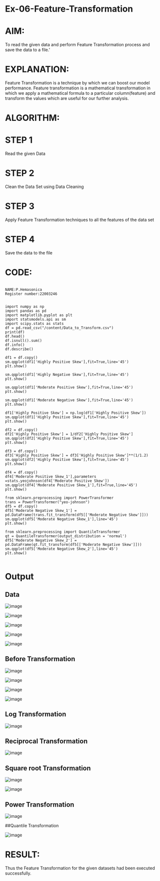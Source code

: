 # Ex-06-Feature-Transformation
# AIM:

To read the given data and perform Feature Transformation process and save the data to a file.'

# EXPLANATION:

Feature Transformation is a technique by which we can boost our model performance. Feature transformation is a mathematical transformation in which we apply a mathematical formula to a particular column(feature) and transform the values which are useful for our further analysis.

# ALGORITHM:
# STEP 1

Read the given Data

# STEP 2

Clean the Data Set using Data Cleaning 

# STEP 3

Apply Feature Transformation techniques to all the features of the data set

# STEP 4

Save the data to the file

# CODE:

```

NAME:P.Hemasonica
Register number:22003246


import numpy as np
import pandas as pd
import matplotlib.pyplot as plt
import statsmodels.api as sm
import scipy.stats as stats
df = pd.read_csv("/content/Data_to_Transform.csv")
print(df)
df.head()
df.isnull().sum()
df.info()
df.describe()

df1 = df.copy()
sm.qqplot(df1['Highly Positive Skew'],fit=True,line='45')
plt.show()

sm.qqplot(df1['Highly Negative Skew'],fit=True,line='45')
plt.show()

sm.qqplot(df1['Moderate Positive Skew'],fit=True,line='45')
plt.show()

sm.qqplot(df1['Moderate Negative Skew'],fit=True,line='45')
plt.show()

df1['Highly Positive Skew'] = np.log(df1['Highly Positive Skew'])
sm.qqplot(df1['Highly Positive Skew'],fit=True,line='45')
plt.show()

df2 = df.copy()
df2['Highly Positive Skew'] = 1/df2['Highly Positive Skew']
sm.qqplot(df2['Highly Positive Skew'],fit=True,line='45')
plt.show()

df3 = df.copy()
df3['Highly Positive Skew'] = df3['Highly Positive Skew']**(1/1.2)
sm.qqplot(df2['Highly Positive Skew'],fit=True,line='45')
plt.show()

df4 = df.copy()
df4['Moderate Positive Skew_1'],parameters =stats.yeojohnson(df4['Moderate Positive Skew'])
sm.qqplot(df4['Moderate Positive Skew_1'],fit=True,line='45')
plt.show()

from sklearn.preprocessing import PowerTransformer 
trans = PowerTransformer("yeo-johnson")
df5 = df.copy()
df5['Moderate Negative Skew_1'] = pd.DataFrame(trans.fit_transform(df5[['Moderate Negative Skew']]))
sm.qqplot(df5['Moderate Negative Skew_1'],line='45')
plt.show()

from sklearn.preprocessing import QuantileTransformer
qt = QuantileTransformer(output_distribution = 'normal')
df5['Moderate Negative Skew_2'] = pd.DataFrame(qt.fit_transform(df5[['Moderate Negative Skew']]))
sm.qqplot(df5['Moderate Negative Skew_2'],line='45')
plt.show()


```
# Output
## Data

![image](https://user-images.githubusercontent.com/118361409/236668907-096722f7-16b4-4c08-a531-dede6e291196.png)

![image](https://user-images.githubusercontent.com/118361409/236668917-7fd07aac-e8ba-42a1-aa07-584dda964f1f.png)

![image](https://user-images.githubusercontent.com/118361409/236668925-77d2564c-afb1-4d48-bade-d9ab9266429f.png)

![image](https://user-images.githubusercontent.com/118361409/236668947-fdbac777-3115-4803-8163-51c78a9f0f28.png)

![image](https://user-images.githubusercontent.com/118361409/236668953-3717b304-a70d-4ae8-a677-c1c1e58d823f.png)

## Before Transformation

![image](https://user-images.githubusercontent.com/118361409/236669102-332dd1d6-ddb5-48b5-ad58-1f0ceea66f78.png)

![image](https://user-images.githubusercontent.com/118361409/236669111-4455a75c-7fdd-4718-ac45-61d973374556.png)

![image](https://user-images.githubusercontent.com/118361409/236669126-5d91e7b1-eda6-40fe-ad44-b1c58eccf24e.png)

![image](https://user-images.githubusercontent.com/118361409/236669142-69adb1ff-86d1-4f89-aea2-7d907e76aa72.png)

## Log Transformation

![image](https://user-images.githubusercontent.com/118361409/236669248-c7b29f19-72e2-4975-8114-944222e22839.png)

## Reciprocal Transformation

![image](https://user-images.githubusercontent.com/118361409/236669266-49b0bcad-72d2-4fe1-82e6-b2403366a4f2.png)

## Square root Transformation

![image](https://user-images.githubusercontent.com/118361409/236669330-f10b37bb-ebc2-4a23-89bf-10cd9132bac7.png)

![image](https://user-images.githubusercontent.com/118361409/236669343-f87ce5e6-4cbc-448f-be8f-45c05f9f700f.png)

## Power Transformation

![image](https://user-images.githubusercontent.com/118361409/236669358-95eb58a6-5ad8-44b4-8d37-86d99002e110.png)

##Quantile Transformation

![image](https://user-images.githubusercontent.com/118361409/236669405-b15a19fa-1b2c-465f-85ac-aa2da5150f22.png)

# RESULT:

Thus the Feature Transformation for the given datasets had been executed successfully.
